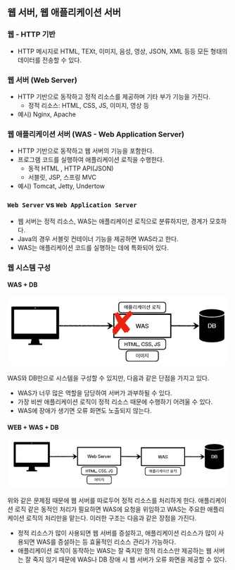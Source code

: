 ## 웹 서버, 웹 애플리케이션 서버
### 웹 - HTTP 기반
- HTTP 메시지로 HTML, TEXt, 이미지, 음성, 영상, JSON, XML 등등 모든 형태의 데이터를 전송할 수 있다.

### 웹 서버 (Web Server)
- HTTP 기반으로 동작하고 정적 리소스를 제공하며 기타 부가 기능을 가진다.
  - 정적 리소스: HTML, CSS, JS, 이미지, 영상 등
- 예시) Nginx, Apache

### 웹 애플리케이션 서버 (WAS - Web Application Server)
- HTTP 기반으로 동작하고 웹 서버의 기능을 포함한다.
- 프로그램 코드를 실행하여 애플리케이션 로직을 수행한다.
  - 동적 HTML , HTTP API(JSON)
  - 서블릿, JSP, 스프링 MVC
- 예시) Tomcat, Jetty, Undertow

### `Web Server` vs `Web Application Server`
- 웹 서버는 정적 리소스, WAS는 애플리케이션 로직으로 분류하지만, 경계가 모호하다.
- Java의 경우 서블릿 컨테이너 기능을 제공하면 WAS라고 한다.
- WAS는 애플리케이션 코드를 실행하는 데에 특화되어 있다.

### 웹 시스템 구성
#### WAS + DB
![WAS, DB.png](imgs%2FWAS%2C%20DB.png)

WAS와 DB만으로 시스템을 구성할 수 있지만, 다음과 같은 단점을 가지고 있다.
- WAS가 너무 많은 역할을 담당하여 서버가 과부하될 수 있다.
- 가장 비싼 애플리케이션 로직이 정적 리소스 때문에 수행하기 어려울 수 있다.
- WAS에 장애가 생기면 오류 화면도 노출되지 않는다.

#### WEB + WAS + DB
![WEB, WAS, DB.png](imgs%2FWEB%2C%20WAS%2C%20DB.png)

위와 같은 문제점 때문에 웹 서버를 따로두어 정적 리소스를 처리하게 한다. 애플리케이션 로직 같은 동적인 처리가 필요하면 WAS에 요청을 위임하고 WAS는 주요한 애플리케이션 로직의 처리만을 맡는다.
이러한 구조는 다음과 같은 장점을 가진다.
- 정적 리소스가 많이 사용되면 웹 서버를 증설하고, 애플리케이션 리소스가 많이 사용되면 WAS를 증설하는 등 효율적인 리소스 관리가 가능하다.
- 애플리케이션 로직이 동작하는 WAS는 잘 죽지만 정적 리소스만 제공하는 웹 서버는 잘 죽지 않기 때문에 WAS나 DB 장애 시 웹 서버가 오류 화면을 제공할 수 있다.

